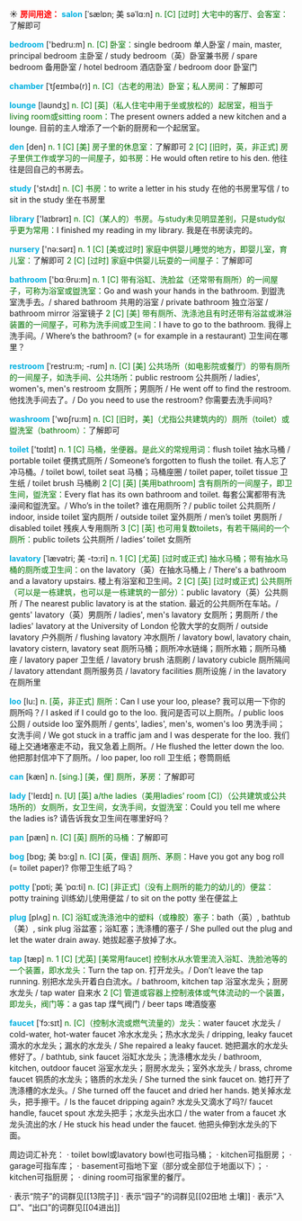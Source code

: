 ☀ <font color="red">**房间用途：**</font>
<font color="sky blue">**salon**</font> [ˈsælɒn; 美 səˈlɑ:n]
<font color="rgb(227, 108, 9)">n. [C] [过时] 大宅中的客厅、会客室：</font>了解即可

<font color="sky blue">**bedroom**</font> ['bedru:m] 
<font color="rgb(227, 108, 9)">n. [C] 卧室：</font>single bedroom 单人卧室 / main, master, principal bedroom 主卧室 / study bedroom（英）卧室兼书房 / spare bedroom 备用卧室 / hotel bedroom 酒店卧室 / bedroom door 卧室门
           
<font color="sky blue">**chamber**</font> [ˈtʃeɪmbə(r)]
<font color="rgb(227, 108, 9)">n. [C]（古老的用法）卧室；私人房间：</font>了解即可

<font color="sky blue">**lounge**</font> [laʊndӡ] 
<font color="rgb(227, 108, 9)">n. [C] [英]（私人住宅中用于坐或放松的）起居室，相当于living room或sitting room：</font>The present owners added a new kitchen and a lounge. 目前的主人增添了一个新的厨房和一个起居室。
           
<font color="sky blue">**den**</font> [den]
<font color="rgb(227, 108, 9)">n. 1 [C] [美] 房子里的休息室：</font>了解即可 <font color="rgb(227, 108, 9)">2 [C] [旧时，英，非正式] 房子里供工作或学习的一间屋子，如书房：</font>He would often retire to his den. 他往往是回自己的书房去。

<font color="sky blue">**study**</font> ['stʌdɪ] 
<font color="rgb(227, 108, 9)">n. [C] 书房：</font>to write a letter in his study 在他的书房里写信 / to sit in the study 坐在书房里

<font color="sky blue">**library**</font> ['laɪbrərɪ] 
<font color="rgb(227, 108, 9)">n. [C]（某人的）书房。与study未见明显差别，只是study似乎更为常用：</font>I finished my reading in my library. 我是在书房读完的。

<font color="sky blue">**nursery**</font> ['nə:sərɪ] 
<font color="rgb(227, 108, 9)">n. 1 [C] [美或过时] 家庭中供婴儿睡觉的地方，即婴儿室，育儿室：</font>了解即可 <font color="rgb(227, 108, 9)">2 [C] [过时] 家庭中供婴儿玩耍的一间屋子：</font>了解即可

<font color="sky blue">**bathroom**</font> ['bɑːθru:m] 
<font color="rgb(227, 108, 9)">n. 1 [C] 带有浴缸、洗脸盆（还常带有厕所）的一间屋子，可称为浴室或盥洗室：</font>Go and wash your hands in the bathroom. 到盥洗室洗手去。/ shared bathroom 共用的浴室 / private bathroom 独立浴室 / bathroom mirror 浴室镜子 <font color="rgb(227, 108, 9)">2 [C] [美] 带有厕所、洗涤池且有时还带有浴盆或淋浴装置的一间屋子，可称为洗手间或卫生间：</font>I have to go to the bathroom. 我得上洗手间。/ Where’s the bathroom? (= for example in a restaurant) 卫生间在哪里？
           
<font color="sky blue">**restroom**</font> [ˈrestru:m; -rʊm]
<font color="rgb(227, 108, 9)">n. [C] [美] 公共场所（如电影院或餐厅）的带有厕所的一间屋子，如洗手间、公共场所：</font>public restroom 公共厕所 / ladies', women's, men's restroom 女厕所；男厕所 / He went off to find the restroom. 他找洗手间去了。/ Do you need to use the restroom? 你需要去洗手间吗?

<font color="sky blue">**washroom**</font> ['wɒʃru:m] 
<font color="rgb(227, 108, 9)">n. [C] [旧时，美]（尤指公共建筑内的）厕所（toilet）或盥洗室（bathroom）：</font>了解即可

<font color="sky blue">**toilet**</font> ['tɒɪlɪt] 
<font color="rgb(227, 108, 9)">n. 1 [C] 马桶，坐便器。是此义的常规用词：</font>flush toilet 抽水马桶 / portable toilet 便携式厕所 / Someone’s forgotten to flush the toilet. 有人忘了冲马桶。/ toilet bowl, toilet seat 马桶；马桶座圈 / toilet paper, toilet tissue 卫生纸 / toilet brush 马桶刷 <font color="rgb(227, 108, 9)">2 [C] [英] [美用bathroom] 含有厕所的一间屋子，即卫生间，盥洗室：</font>Every flat has its own bathroom and toilet. 每套公寓都带有洗澡间和盥洗室。/ Who’s in the toilet? 谁在用厕所？/ public toilet 公共厕所 / indoor, inside toilet 室内厕所 / outside toilet 室外厕所 / men’s toilet 男厕所 / disabled toilet 残疾人专用厕所 <font color="rgb(227, 108, 9)">3 [C] [英] 也可用复数toilets，有若干隔间的一个厕所：</font>public toilets 公共厕所 / ladies’ toilet 女厕所
         
<font color="sky blue">**lavatory**</font> [ˈlævətri; 美 -tɔ:ri]
<font color="rgb(227, 108, 9)">n. 1 [C] [尤英] [过时或正式] 抽水马桶；带有抽水马桶的厕所或卫生间：</font>on the lavatory（英）在抽水马桶上 / There's a bathroom and a lavatory upstairs. 楼上有浴室和卫生间。<font color="rgb(227, 108, 9)">2 [C] [英] [过时或正式] 公共厕所（可以是一栋建筑，也可以是一栋建筑的一部分）：</font>public lavatory（英）公共厕所 / The nearest public lavatory is at the station. 最近的公共厕所在车站。/ gents' lavatory（英）男厕所 / ladies', men's lavatory 女厕所；男厕所 / the ladies' lavatory at the University of London 伦敦大学的女厕所 / outside lavatory 户外厕所 / flushing lavatory 冲水厕所 / lavatory bowl, lavatory chain, lavatory cistern, lavatory seat 厕所马桶；厕所冲水链绳；厕所水箱；厕所马桶座 / lavatory paper 卫生纸 / lavatory brush 洁厕刷 / lavatory cubicle 厕所隔间 / lavatory attendant 厕所服务员 / lavatory facilities 厕所设施 / in the lavatory 在厕所里
           
<font color="sky blue">**loo**</font> [lu:]
<font color="rgb(227, 108, 9)">n. [英，非正式] 厕所：</font>Can I use your loo, please? 我可以用一下你的厕所吗？/ I asked if I could go to the loo. 我问是否可以上厕所。/ public loos 公厕 / outside loo 室外厕所 / gents', ladies', men's, women's loo 男洗手间；女洗手间 / We got stuck in a traffic jam and I was desperate for the loo. 我们碰上交通堵塞走不动，我又急着上厕所。/ He flushed the letter down the loo. 他把那封信冲下了厕所。/ loo paper, loo roll 卫生纸；卷筒厕纸

<font color="sky blue">**can**</font> [kæn] 
<font color="rgb(227, 108, 9)">n. [sing.] [美，俚] 厕所，茅房：</font>了解即可

<font color="sky blue">**lady**</font> ['leɪdɪ] 
<font color="rgb(227, 108, 9)">n. [U] [英] a/the ladies（美用ladies’ room [C]）（公共建筑或公共场所的）女厕所，女卫生间，女洗手间，女盥洗室：</font>Could you tell me where the ladies is? 请告诉我女卫生间在哪里好吗？

<font color="sky blue">**pan**</font> [pæn] 
<font color="rgb(227, 108, 9)">n. [C] [英] 厕所的马桶：</font>了解即可
            
<font color="sky blue">**bog**</font> [bɒg; 美 bɔ:g]
<font color="rgb(227, 108, 9)">n. [C] [英，俚语] 厕所、茅厕：</font>Have you got any bog roll (= toilet paper)? 你带卫生纸了吗？          

<font color="sky blue">**potty**</font> [ˈpɒti; 美 ˈpɑ:ti]
<font color="rgb(227, 108, 9)">n. [C] [非正式]（没有上厕所的能力的幼儿的）便盆：</font>potty training 训练幼儿使用便盆 / to sit on the potty 坐在便盆上

<font color="sky blue">**plug**</font> [plʌɡ] 
<font color="rgb(227, 108, 9)">n. [C] 浴缸或洗涤池中的塑料（或橡胶）塞子：</font>bath（英）, bathtub（美）, sink plug 浴盆塞；浴缸塞；洗涤槽的塞子 / She pulled out the plug and let the water drain away. 她拔起塞子放掉了水。

<font color="sky blue">**tap**</font> [tæp] 
<font color="rgb(227, 108, 9)">n. 1 [C] [尤英] [美常用faucet] 控制水从水管里流入浴缸、洗脸池等的一个装置，即水龙头：</font>Turn the tap on. 打开龙头。/ Don’t leave the tap running. 别把水龙头开着白白流水。/ bathroom, kitchen tap 浴室水龙头；厨房水龙头 / tap water 自来水 <font color="rgb(227, 108, 9)">2 [C] 管道或容器上控制液体或气体流动的一个装置，即龙头，阀门等：</font>a gas tap 煤气阀门 / beer taps 啤酒旋塞
           
<font color="sky blue">**faucet**</font> [ˈfɔ:sɪt]
<font color="rgb(227, 108, 9)">n. [C]（控制水流或燃气流量的）龙头：</font>water faucet 水龙头 / cold-water, hot-water faucet 冷水水龙头；热水水龙头 / dripping, leaky faucet 滴水的水龙头；漏水的水龙头 / She repaired a leaky faucet. 她把漏水的水龙头修好了。/ bathtub, sink faucet 浴缸水龙头；洗涤槽水龙头 / bathroom, kitchen, outdoor faucet 浴室水龙头；厨房水龙头；室外水龙头 / brass, chrome faucet 铜质的水龙头；铬质的水龙头 / She turned the sink faucet on. 她打开了洗涤槽的水龙头。/ She turned off the faucet and dried her hands. 她关掉水龙头，把手擦干。/ Is the faucet dripping again? 水龙头又滴水了吗?/ faucet handle, faucet spout 水龙头把手；水龙头出水口 / the water from a faucet 水龙头流出的水 / He stuck his head under the faucet. 他把头伸到水龙头的下面。

周边词汇补充：
· toilet bowl或lavatory bowl也可指马桶；
· kitchen可指厨房；
· garage可指车库；
· basement可指地下室（部分或全部位于地面以下）；
· kitchen可指厨房；
· dining room可指家里的餐厅。

· 表示“院子”的词群见[[13院子]]
· 表示“园子”的词群见[[02田地 土壤]]
· 表示“入口”、“出口”的词群见[[04进出]]
